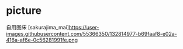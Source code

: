 # picture
自用图床
[sakurajima_mai]https://user-images.githubusercontent.com/55366350/132814977-b69faaf8-e02a-416a-af6e-0c56281991fe.png
